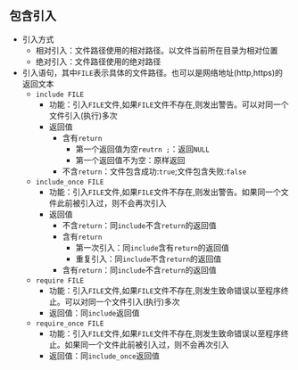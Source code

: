 ## 包含引入 
* 引入方式
    * 相对引入：文件路径使用的相对路径。以文件当前所在目录为相对位置
    * 绝对引入：文件路径使用的绝对路径
* 引入语句，其中`FILE`表示具体的文件路径。也可以是网络地址(http,https)的返回文本 
    * `include FILE`    
        * 功能：引入`FILE`文件,如果`FILE`文件不存在,则发出警告。可以对同一个文件引入(执行)多次 
        * 返回值
            * 含有`return`
                * 第一个返回值为空`reutrn ;`：返回`NULL`
                * 第一个返回值不为空：原样返回
            * 不含`return`：文件包含成功:`true`;文件包含失败:`false`
    * `include_once FILE`
        * 功能：引入`FILE`文件,如果`FILE`文件不存在,则发出警告。如果同一个文件此前被引入过，则不会再次引入 
        * 返回值
            * 不含`return`：同`include`不含`return`的返回值 
            * 含有`return`
                * 第一次引入：同`include`含有`return`的返回值 
                * 重复引入：同`include`不含`return`的返回值 
            * 含有`return`：同`include`不含`return`的返回值 
    * `require FILE`
        * 功能：引入`FILE`文件,如果`FILE`文件不存在,则发生致命错误以至程序终止。可以对同一个文件引入(执行)多次 
        * 返回值：同`include`返回值 
    * `require_once FILE`
        * 功能：引入`FILE`文件,如果`FILE`文件不存在,则发生致命错误以至程序终止。如果同一个文件此前被引入过，则不会再次引入 
        * 返回值：同`include_once`返回值 
        